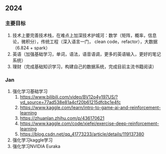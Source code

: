 ## 2024
### 主要目标
1. 技术上要完善技术栈，在难点上加深技术护城河：数学（矩阵，概率，信息论，微积分），传统工程（深入语言一门， clean code，refactor），大数据（6.824 + spark）
2. 英语（加强基础学习，单词，语法，语音语调，更多的英语输入，更好的笔记系统）
3. 理财（完成基础知识学习，构建自己的数据系统，完成目前主流书籍阅读）

### Jan
1. 强化学习基础学习
   1. https://www.bilibili.com/video/BV12o4y197US/?vd_source=77ad538e81a4cf20b61215dfcbc1e4fc
   2. https://www.kaggle.com/learn/intro-to-game-ai-and-reinforcement-learning
   3. https://zhuanlan.zhihu.com/p/436170621
   4. https://www.kaggle.com/code/xiefei/exercise-deep-reinforcement-learning
   5. https://blog.csdn.net/qq_41773233/article/details/119137380
2. 强化学习kaggle学习
3. 强化学习NVIDIA Euraka